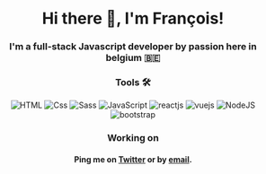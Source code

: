 <h1 align="center">
<br>
  Hi there 👋, I'm François!
  <br>
</h1>
<h3 align="center">
  I'm a full-stack Javascript developer by passion here in belgium 🇧🇪
 </h3>

 <div align="center">
  <h3>Tools 🛠</h3>
  <img alt="HTML" src="https://img.shields.io/badge/HTML-E34F26?logo=html5&logoColor=white&style=for-the-badge" />
  <img alt="Css" src="https://img.shields.io/badge/CSS-1572B6?logo=css3&logoColor=white&style=for-the-badge" />
  <img alt="Sass" src="https://img.shields.io/badge/Sass-CC6699?logo=sass&logoColor=white&style=for-the-badge" />
  <img alt="JavaScript" src="https://img.shields.io/badge/JavaScript-F7DF1E?logo=javascript&logoColor=white&style=for-the-badge"/>
  <img alt="reactjs" src="https://img.shields.io/badge/react%20-%2320232a.svg?&style=for-the-badge&logo=react&logoColor=%2361DAFB"/>
  <img alt="vuejs"src="https://img.shields.io/badge/vuejs%20-%2335495e.svg?&style=for-the-badge&logo=vue.js&logoColor=%234FC08D"/>
  <img alt="NodeJS" src="https://img.shields.io/badge/node.js%20-%2343853D.svg?&style=for-the-badge&logo=node.js&logoColor=white"/>
  <img alt="bootstrap" src="https://img.shields.io/badge/bootstrap%20-%23563D7C.svg?&style=for-the-badge&logo=bootstrap&logoColor=white"/>
</div>
<h3 align="center">
  Working on 
 </h3>
<h4 align="center">
  Ping me on <a href="https://twitter.com/francoistm_">Twitter</a> or by <a href="mailto:contact@francoistm.com">email</a>.
 
 </h4>
</h1>
